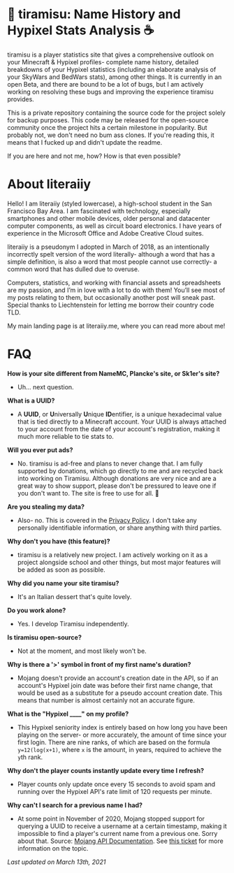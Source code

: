 # 🍰 tiramisu: Name History and Hypixel Stats Analysis ☕
tiramisu is a player statistics site that gives a comprehensive outlook on your Minecraft & Hypixel profiles- complete name history, detailed breakdowns of your Hypixel statistics (including an elaborate analysis of your SkyWars and BedWars stats), among other things. It is currently in an open Beta, and there are bound to be a lot of bugs, but I am actively working on resolving these bugs and improving the experience tiramisu provides.

This is a private repository containing the source code for the project solely for backup purposes. This code may be released for the open-source community once the project hits a certain milestone in popularity. But probably not, we don't need no bum ass clones. If you're reading this, it means that I fucked up and didn't update the readme.

If you are here and not me, how? How is that even possible?

# About literaiiy
Hello! I am literaiiy (styled lowercase), a high-school student in the San Francisco Bay Area. I am fascinated with technology, especially smartphones and other mobile devices, older personal and datacenter computer components, as well as circuit board electronics. I have years of experience in the Microsoft Office and Adobe Creative Cloud suites.

literaiiy is a pseudonym I adopted in March of 2018, as an intentionally incorrectly spelt version of the word literally- although a word that has a simple definition, is also a word that most people cannot use correctly- a common word that has dulled due to overuse. 

Computers, statistics, and working with financial assets and spreadsheets are my passion, and I’m in love with a lot to do with them! You’ll see most of my posts relating to them, but occasionally another post will sneak past. Special thanks to Liechtenstein for letting me borrow their country code TLD.

My main landing page is at literaiiy.me, where you can read more about me!


# FAQ

**How is your site different from NameMC, Plancke's site, or Sk1er's site?**
- Uh... next question. 

**What is a UUID?**
- A **UUID**, or **U**niversally **U**nique **ID**entifier, is a unique hexadecimal value that is tied directly to a Minecraft account. Your UUID is always attached to your account from the date of your account's registration, making it much more reliable to tie stats to.

**Will you ever put ads?**
- No. tiramisu is ad-free and plans to never change that. I am fully supported by donations, which go directly to me and are recycled back into working on Tiramisu. Although donations are very nice and are a great way to show support, please don't be pressured to leave one if you don't want to. The site is free to use for all. :slightly_smiling_face:

**Are you stealing my data?**
- Also- no. This is covered in the [Privacy Policy](404.html). I don't take any personally identifiable information, or share anything with third parties.

**Why don't you have (this feature)?**
- tiramisu is a relatively new project. I am actively working on it as a project alongside school and other things, but most major features will be added as soon as possible.

**Why did you name your site tiramisu?**
- It's an Italian dessert that's quite lovely.

**Do you work alone?**
- Yes. I develop Tiramisu independently.

**Is tiramisu open-source?**
- Not at the moment, and most likely won't be.

**Why is there a '>' symbol in front of my first name's duration?**
- Mojang doesn't provide an account's creation date in the API, so if an account's Hypixel join date was before their first name change, that would be used as a substitute for a pseudo account creation date. This means that number is almost certainly not an accurate figure.

**What is the "Hypixel ____" on my profile?**
- This Hypixel seniority index is entirely based on how long you have been playing on the server- or more accurately, the amount of time since your first login. There are nine ranks, of which are based on the formula `y=12(log(x+1)`, where `x` is the amount, in years, required to achieve the `y`th rank.

**Why don't the player counts instantly update every time I refresh?**
- Player counts only update once every 15 seconds to avoid spam and running over the Hypixel API's rate limit of 120 requests per minute.

**Why can't I search for a previous name I had?**
- At some point in November of 2020, Mojang stopped support for querying a UUID to receive a username at a certain timestamp, making it impossible to find a player's current name from a previous one. Sorry about that. Source: [Mojang API Documentation](https://wiki.vg/Mojang_API). See [this ticket](https://bugs.mojang.com/browse/WEB-3367) for more information on the topic.

*Last updated on March 13th, 2021*
